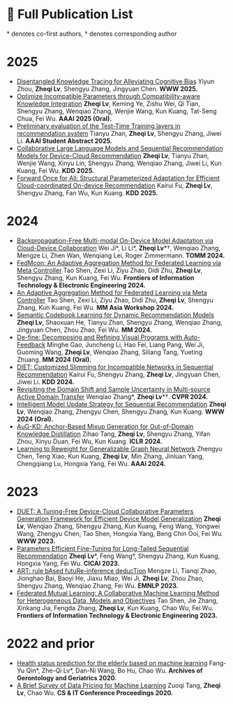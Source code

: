 # 📝 Full Publication List

\* denotes co-first authors, $\dagger$ denotes corresponding author

# 2025

- [Disentangled Knowledge Tracing for Alleviating Cognitive Bias]() Yiyun Zhou, **Zheqi Lv**, Shengyu Zhang, Jingyuan Chen. **WWW 2025.**
- [Optimize Incompatible Parameters through Compatibility-aware Knowledge Integration]() **Zheqi Lv**, Keming Ye, Zishu Wei, Qi Tian, Shengyu Zhang, Wenqiao Zhang, Wenjie Wang, Kun Kuang, Tat-Seng Chua, Fei Wu. **AAAI 2025 (Oral).**
- [Preliminary evaluation of the Test-Time Training layers in recommendation system]() Tianyu Zhan, **Zheqi Lv**, Shengyu Zhang, Jiwei Li. **AAAI Student Abstract 2025.**
- [Collaborative Large Language Models and Sequential Recommendation Models for Device-Cloud Recommendation]() **Zheqi Lv**, Tianyu Zhan, Wenjie Wang, Xinyu Lin, Shengyu Zhang, Wenqiao Zhang, Jiwei Li, Kun Kuang, Fei Wu. **KDD 2025.**
- [Forward Once for All: Structural Parameterized Adaptation for Efficient Cloud-coordinated On-device Recommendation]() Kairui Fu, **Zheqi Lv**, Shengyu Zhang, Fan Wu, Kun Kuang. **KDD 2025.**


# 2024

- [Backpropagation-Free Multi-modal On-Device Model Adaptation via Cloud-Device Collaboration]() Wei Ji\*, Li Li\*, **Zheqi Lv**\*$\dagger$, Wenqiao Zhang, Mengze Li, Zhen Wan, Wenqiang Lei, Roger Zimmermann. **TOMM 2024.**
- [FedMcon: An Adaptive Aggregation Method for Federated Learning via Meta Controller]() Tao Shen, Zexi Li, Ziyu Zhao, Didi Zhu, **Zheqi Lv**, Shengyu Zhang, Kun Kuang, Fei Wu. **Frontiers of Information Technology & Electronic Engineering 2024.**
- [An Adaptive Aggregation Method for Federated Learning via Meta Controller]() Tao Shen, Zexi Li, Ziyu Zhao, Didi Zhu, **Zheqi Lv**, Shengyu Zhang, Kun Kuang, Fei Wu. **MM Asia Workshop 2024.**
- [Semantic Codebook Learning for Dynamic Recommendation Models]() **Zheqi Lv**, Shaoxuan He, Tianyu Zhan, Shengyu Zhang, Wenqiao Zhang, Jingyuan Chen, Zhou Zhao, Fei Wu. **MM 2024.**
- [De-fine: Decomposing and Refining Visual Programs with Auto-Feedback]() Minghe Gao, Juncheng Li, Hao Fei, Liang Pang, Wei Ji, Guoming Wang, **Zheqi Lv**, Wenqiao Zhang, Siliang Tang, Yueting Zhuang. **MM 2024 (Oral).**
- [DIET: Customized Slimming for Incompatible Networks in Sequential Recommendation]() Kairui Fu, Shengyu Zhang, **Zheqi Lv**, Jingyuan Chen, Jiwei Li. **KDD 2024.**
- [Revisiting the Domain Shift and Sample Uncertainty in Multi-source Active Domain Transfer]() Wenqiao Zhang\*, **Zheqi Lv**\*$\dagger$. **CVPR 2024.**
- [Intelligent Model Update Strategy for Sequential Recommendation]() **Zheqi Lv**, Wenqiao Zhang, Zhengyu Chen, Shengyu Zhang, Kun Kuang. **WWW 2024 (Oral).**
- [AuG-KD: Anchor-Based Mixup Generation for Out-of-Domain Knowledge Distillation]() Zihao Tang, **Zheqi Lv**, Shengyu Zhang, Yifan Zhou, Xinyu Duan, Fei Wu, Kun Kuang. **ICLR 2024.**
- [Learning to Reweight for Generalizable Graph Neural Network]() Zhengyu Chen, Teng Xiao, Kun Kuang, **Zheqi Lv**, Min Zhang, Jinluan Yang, Chengqiang Lu, Hongxia Yang, Fei Wu. **AAAI 2024.**

# 2023

- [DUET: A Tuning-Free Device-Cloud Collaborative Parameters Generation Framework for Efficient Device Model Generalization]() **Zheqi Lv**, Wenqiao Zhang, Shengyu Zhang, Kun Kuang, Feng Wang, Yongwei Wang, Zhengyu Chen, Tao Shen, Hongxia Yang, Beng Chin Ooi, Fei Wu. **WWW 2023.**
- [Parameters Efficient Fine-Tuning for Long-Tailed Sequential Recommendation]() **Zheqi Lv**\*, Feng Wang\*, Shengyu Zhang, Kun Kuang, Hongxia Yang, Fei Wu. **CICAI 2023.**
- [ART: rule bAsed futuRe-inference deducTion]() Mengze Li, Tianqi Zhao, Jionghao Bai, Baoyi He, Jiaxu Miao, Wei Ji, **Zheqi Lv**, Zhou Zhao, Shengyu Zhang, Wenqiao Zhang, Fei Wu. **EMNLP 2023.**
- [Federated Mutual Learning: A Collaborative Machine Learning Method for Heterogeneous Data, Models and Objectives]() Tao Shen, Jie Zhang, Xinkang Jia, Fengda Zhang, **Zheqi Lv**, Kun Kuang, Chao Wu, Fei Wu. **Frontiers of Information Technology & Electronic Engineering 2023.**

# 2022 and prior

- [Health status prediction for the elderly based on machine learning]() Fang-Yu Qin\*, Zhe-Qi Lv\*, Dan-Ni Wang, Bo Hu, Chao Wu. **Archives of Gerontology and Geriatrics 2020.**
- [A Brief Survey of Data Pricing for Machine Learning]() Zuoqi Tang, **Zheqi Lv**, Chao Wu. **CS & IT Conference Proceedings 2020.**
